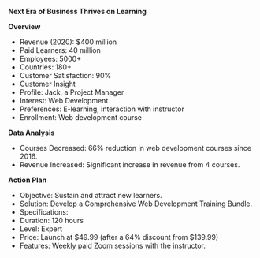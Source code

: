 **Next Era of Business Thrives on Learning**

**Overview**

- Revenue (2020): $400 million
- Paid Learners: 40 million
- Employees: 5000+
- Countries: 180+
- Customer Satisfaction: 90%
- Customer Insight
- Profile: Jack, a Project Manager
- Interest: Web Development
- Preferences: E-learning, interaction with instructor
- Enrollment: Web development course

**Data Analysis**

- Courses Decreased: 66% reduction in web development courses since 2016.
- Revenue Increased: Significant increase in revenue from 4 courses.

**Action Plan**

- Objective: Sustain and attract new learners.
- Solution: Develop a Comprehensive Web Development Training Bundle.
- Specifications:
- Duration: 120 hours
- Level: Expert
- Price: Launch at $49.99 (after a 64% discount from $139.99)
- Features: Weekly paid Zoom sessions with the instructor.
